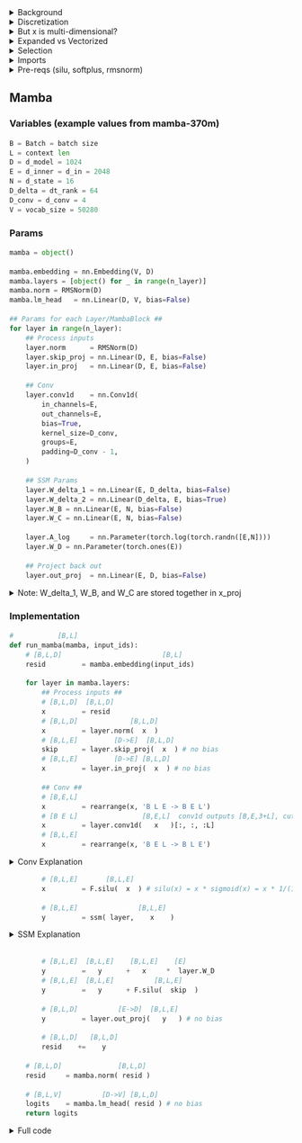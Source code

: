 
<details>
  <summary>Background</summary>

The inspiration for mamba (and state space models in general) is mapping a 1D function $x(t) \in \mathbb{R}$ to a 1D function $y(t) \in \mathbb{R}$ via a N-dimensional latent space $h \in \mathbb{R}^N$.

Specifically, we have the following:

$$\stackrel{[N]}{\dot{h}(t)} = \stackrel{[N,N]}{A}\stackrel{[N]}{h(t)} + \stackrel{[N,1]}{B}\stackrel{[1]}{x(t)}$$
$$\stackrel{[1]}{y(t)} = \stackrel{[1,N]}{C}\stackrel{[N]}{h(t)}$$

(the $[_,_]$ stuff above the variables is just specifying the dimensions)

This is a diffeq, where $\dot{h}(t)$ is the derivitave of $\dot{h}(t)$ with respect to time.

If we have an initial $h_0$, we can approximate our diffeq this way:

$$\stackrel{[N]}{h_t} = \stackrel{[1]}{\Delta}\stackrel{[N,N]}{A}\stackrel{[N]}{h_{i-1}} + \stackrel{[1]}{\Delta}\stackrel{[N,1]}{B}\stackrel{[1]}{x_t}$$
$$\stackrel{[1]}{y_t} = \stackrel{[1,N]}{C}\stackrel{[N]}{h_t}$$

Where $\Delta$ is a small timestep, like $0.001$.

This approximation is like, if a character has a velocity $v$ and a position $p_0$, to find the position after $\Delta$ time we do $p_1 = \Delta v + p_0$, then we do $p_2 = \Delta v + p_1$, etc. In general:

$$p_t = \Delta v + p_{t-1}$$

We are doing the same sort of thing for $h(t)$.

</details>

<details>
  <summary>Discretization</summary>

Above, we have:

$$\stackrel{[N]}{h_t} = \stackrel{[1]}{\Delta}\stackrel{[N,N]}{A}\stackrel{[N]}{h_{i-1}} + \stackrel{[1]}{\Delta}\stackrel{[N,1]}{B}\stackrel{[1]}{x_t}$$
$$\stackrel{[1]}{y_t} = \stackrel{[1,N]}{C}\stackrel{[N]}{h_t}$$

We can write this as

$$\bar{A} = \Delta A$$

$$\bar{B} = \Delta B$$

So we get

$$\stackrel{[N]}{h_t} = \stackrel{[N,N]}{\bar{A}}\stackrel{[N]}{h_{i-1}} + \stackrel{[N,1]}{\bar{B}}\stackrel{[1]}{x_t}$$
$$\stackrel{[1]}{y_t} = \stackrel{[1,N]}{C}\stackrel{[N]}{h_t}$$

This process of turning $A$ and $B$ into $\bar{A}$ and $\bar{B}$ is called **Discretization**.

It turns out there are lots of ways to do this! Here are some options for **discretization rules**:

#### Zero-Order Hold (ZOH)

$$\bar{A} = \exp(\Delta A)$$

$$\bar{B} = (\Delta A)^{-1} (\exp(\Delta A)-I) \Delta B$$

#### Generalized Bilinear Transform (GBT)

$$\bar{A} = (I-\alpha \Delta A)^{-1}(I+(1-\alpha)\Delta A)$$

$$\bar{B} = \Delta (I-\alpha \Delta A)^{-1} B$$

If $\alpha=0$, this is called the **Euler Method** or the **Forward Euler Method**:

$$\bar{A} = I+\Delta A$$

$$\bar{B} = \Delta B$$

If $\alpha=\frac{1}{2}$ this is known as the **Bilinear Method**

$$\bar{A} = (I-\frac{1}{2}\Delta A)^{-1}(I+\frac{1}{2}\Delta A)$$

$$\bar{B} = \Delta (I-\frac{1}{2} \Delta A)^{-1} B$$

If $\alpha=1$ this is known as the **Backward Euler Method**

$$\bar{A} = (I-\Delta A)^{-1}$$

$$\bar{B} = \Delta (I-\Delta A)^{-1} B$$

## Discretization rule used in Mamba

Mamba uses a discretization rule that's a mix of Zero-Order Hold and Euler Method:

$$\bar{A} = \exp(\Delta A)$$

(element-wise exp, *not* a matrix exponential)

$$\bar{B} = \Delta B$$

</details>

<details>
  <summary>But x is multi-dimensional?</summary>

To summarize, in mamba we have

$$\bar{A} = exp(\Delta A)$$

$$\bar{B} = \Delta B$$

And then we get our output $y_t$ via:

$$\stackrel{[N]}{h_t} = \stackrel{[N,N]}{\bar{A}}\stackrel{[N]}{h_{i-1}} + \stackrel{[N,1]}{\bar{B}}\stackrel{[1]}{x_t}$$

$$\stackrel{[1]}{y_t} = \stackrel{[1,N]}{C}\stackrel{[N]}{h_t}$$

To handle language, each term $x_i$ corresponds to a token in our context. For example, if our inner dim is 5 and our context is "eat apple bees", we will get

``` python
[0.86,  -0.27, 1.65, 0.05,  2.34] "eat"
[-1.84, -1.79, 1.10, 2.38,  1.76] "apple"
[1.05,  -1.78, 0.16, -0.30, 1.91] "bees"
```

However, these are multi-dimensional, wheras our $x_t$ from above is one-dimensional.

To address this, mamba has a seperate state space model occuring for each component. For example, we will start with the first component:

```
x=[0.86, -1.84, 1.05]
```

Given these we can use

$$\stackrel{[N]}{h_t} = \stackrel{[N,N]}{\bar{A}}\stackrel{[N]}{h_{i-1}} + \stackrel{[N,1]}{\bar{B}}\stackrel{[1]}{x_t}$$

To find the N-dimensional $h_1, h_2, h_3$. (note, by convention we always start with $h_0=$ the zero vector). Say they are (let N=3):

```python
h_1=[1.0, -0.45, 2.0]
h_2=[4.3, -2.3,  4.4]
h_3=[0.2, -4.1, -0.2]
```

Now we can use 

$$\stackrel{[1]}{y_t} = \stackrel{[1,N]}{C}\stackrel{[N]}{h_t}$$

To find $y_1, y_2, y_3$.

Once we are done, we do this again for the next component:

```
x=[-0.27, -1.79, -1.78]
```

Given these we can use

$$\stackrel{[N]}{h_t} = \stackrel{[N,N]}{\bar{A}}\stackrel{[N]}{h_{i-1}} + \stackrel{[N,1]}{\bar{B}}\stackrel{[1]}{x_t}$$

To find the N-dimensional $h_1, h_2, h_3$,

etc.

This might seem strange, and it is. However, it's not entirely unreasonable because due to selection (see the Selection section below) $\Delta, A, B, C$ are a function of the entire vector, not just the current component being used.
  
</details>

<details>
  <summary>Expanded vs Vectorized</summary>

Below, I wrote out the inner loop of Mamba in two ways. Both are equivalent, they are just different ways of looking at it.

"Expanded" does a seperate state space model for each component of the $E$-sized vectors. This is what's actually happening, so I think it's useful to see it like this first.

"Vectorized" computes all $E$ state space models at the same time. Numerically it's the same as "Expanded", but might be useful for reference (plus it's much faster)

</details>

<details>
  <summary>Selection</summary>

Above, we have 

$$\bar{A} = exp(\Delta A)$$

$$\bar{B} = \Delta B$$

And then we get our output $y_t$ via:

$$\stackrel{[N]}{h_t} = \stackrel{[N,N]}{\bar{A}}\stackrel{[N]}{h_{i-1}} + \stackrel{[N,1]}{\bar{B}}\stackrel{[1]}{x_t}$$

$$\stackrel{[1]}{y_t} = \stackrel{[1,N]}{C}\stackrel{[N]}{h_t}$$

Really, we do this seperately for each component $e$, so I'll write this

$$\stackrel{[N]}{h_{t,e}} = \stackrel{[N,N]}{\bar{A}}\stackrel{[N]}{h_{i-1,e}} + \stackrel{[N,1]}{\bar{B}}\stackrel{[1]}{x_{t,e}}$$

$$\stackrel{[1]}{y_{t,e}} = \stackrel{[1,N]}{C}\stackrel{[N]}{h_{t,e}}$$

The way this is specified, $\Delta, A, B$, and $C$ are fixed. The idea behind Selection is to let these vary over time, by making them dependent on $x_t$. Specifically, let:

$$\stackrel{[1]}{\Delta_{t,e}} = \text{softplus}(\stackrel{[E]}{x_{t}} \cdot \stackrel{[E]}{W_{\Delta}[:,e]} + \stackrel{[1]}{B_{\Delta}[e]})$$

$$\stackrel{[N]}{\bar{A_{t,e}}} = \exp(\stackrel{[1]}{\Delta_{t,e}} \stackrel{[N]}{A[e]})$$

$$\stackrel{[N]}{B_{t}} = \stackrel{[N,E]}{W_B}\stackrel{[E]}{x_t}$$

$$\stackrel{[N]}{\bar{B_{t,e}}} = \stackrel{[1]}{\Delta_{t,e}}\stackrel{[N]}{B_{t}}$$

$$\stackrel{[N]}{C_t} = \stackrel{[N,E]}{W_C}\stackrel{[E]}{x_t}$$

Where $\stackrel{[E,E]}{W_{\Delta}}, \stackrel{[E]}{B_{\Delta}}, \stackrel{[E,N]}{A}, \stackrel{[N,E]}{W_B}, \stackrel{[N,E]}{W_C}$ are learned parameters, and $\text{softplus}(x) = \log(1+e^{x})$

This gives us

$$\stackrel{[N]}{h_{t,e}} = \stackrel{[N]}{\bar{A_{t,e}}}\stackrel{[N]}{h_{t-1,e}} + \stackrel{[N,1]}{\bar{B_{t,e}}}\stackrel{[1]}{x_{t,e}}$$

$$\stackrel{[1]}{y_{t,e}} = \stackrel{[1,N]}{C_t}\stackrel{[N]}{h_{t,e}}$$

You may have noticed that $\bar{A}$ is now a vector $([N])$ instead of a matrix ($[N,N]$). I'm not sure why they do it that way, but that's what they do. This means that $$\stackrel{[N]}{\bar{A_{t,e}}}\stackrel{[N]}{h_{t-1,e}}$$ is just an element-wise product (hadamard product)

Anyway, expanded out, this gives us

$$\stackrel{[N]}{h_{t,e}} = \exp(\stackrel{[1]}{\Delta_{t,e}} \stackrel{[N]}{A[e]})\stackrel{[N]}{h_{t-1,e}} + (\stackrel{[1]}{\Delta_{t,e}}\stackrel{[N,E]}{W_B}\stackrel{[E]}{x_t})\stackrel{[1]}{x_{t,e}}$$

$$\stackrel{[1]}{y_{t,e}} = \stackrel{[1,N]}{C_t}\stackrel{[N]}{h_{t,e}}$$
  
</details>


<details>
  <summary>Imports</summary>

```python
import torch
import torch.nn as nn
import torch.nn.functional as F
from einops import rearrange, repeat, einsum
```

</details>

<details>
  <summary>Pre-reqs (silu, softplus, rmsnorm)</summary>

### Silu
$$\text{silu}(x) = x*\text{sigmoid}(x)$$

![silu](https://github.com/Phylliida/mamba_interp/blob/main/graphs/silu.png?raw=true)

### Sigmoid

$$\text{sigmoid}(x) = \frac{1}{1+e^{-x}}$$

![sigmoid](https://github.com/Phylliida/mamba_interp/blob/main/graphs/sigmoid.png?raw=true)

### Softplus

$$\text{softplus}(x) = \log(1+e^{x})$$

![softplus](https://github.com/Phylliida/mamba_interp/blob/main/graphs/softplus.png?raw=true)

Note: as softplus is basically linear for large x, after `x>20` implementations usually just turn it into $\text{softplus}(x) = x$

### RMSNorm

```python
class RMSNorm(nn.Module):
    def __init__(self,
                 d: int,
                 eps: float = 1e-5):
        super().__init__()
        self.eps = eps
        self.weight = nn.Parameter(torch.ones(d))

    def forward(self, x):
        output = x * torch.rsqrt(x.pow(2).mean(-1, keepdim=True) + self.eps) * self.weight
        return output
```

</details>

## Mamba

### Variables (example values from mamba-370m)
```python
B = Batch = batch size
L = context len
D = d_model = 1024
E = d_inner = d_in = 2048
N = d_state = 16
D_delta = dt_rank = 64
D_conv = d_conv = 4
V = vocab_size = 50280
```

### Params
```python
mamba = object()

mamba.embedding = nn.Embedding(V, D)
mamba.layers = [object() for _ in range(n_layer)]
mamba.norm = RMSNorm(D)
mamba.lm_head   = nn.Linear(D, V, bias=False)

## Params for each Layer/MambaBlock ##
for layer in range(n_layer):
    ## Process inputs
    layer.norm      = RMSNorm(D)
    layer.skip_proj = nn.Linear(D, E, bias=False)
    layer.in_proj   = nn.Linear(D, E, bias=False)
    
    ## Conv
    layer.conv1d    = nn.Conv1d(
        in_channels=E,
        out_channels=E,
        bias=True,
        kernel_size=D_conv,
        groups=E,
        padding=D_conv - 1,
    )
    
    ## SSM Params
    layer.W_delta_1 = nn.Linear(E, D_delta, bias=False)
    layer.W_delta_2 = nn.Linear(D_delta, E, bias=True)
    layer.W_B = nn.Linear(E, N, bias=False)
    layer.W_C = nn.Linear(E, N, bias=False)
    
    layer.A_log     = nn.Parameter(torch.log(torch.randn([E,N])))
    layer.W_D = nn.Parameter(torch.ones(E))
    
    ## Project back out
    layer.out_proj  = nn.Linear(E, D, bias=False)
```


<details>
<summary> Note: W_delta_1, W_B, and W_C are stored together in x_proj </summary>

Here's how you extract them:
```python
# maps [B,L,E] -> [B,L,D_delta+2*N], then we split into [B,L,D_delta], [B,L,N], [B,L,N]
W = layer.x_proj.weight.T
# pull them out
W_delta_1 = W[:,:D_delta]
W_B = W[:,D_delta:D_delta+N]
W_C = W[:,D_delta+N:]
```
</details>


### Implementation

```python
#           [B,L]
def run_mamba(mamba, input_ids):
    # [B,L,D]                         [B,L]
    resid         = mamba.embedding(input_ids)
    
    for layer in mamba.layers:
        ## Process inputs ##
        # [B,L,D]  [B,L,D]
        x         = resid
        # [B,L,D]             [B,L,D]
        x         = layer.norm(  x  )
        # [B,L,E]         [D->E]  [B,L,D]
        skip      = layer.skip_proj(  x  ) # no bias
        # [B,L,E]         [D->E] [B,L,D]
        x         = layer.in_proj(  x  ) # no bias
        
        ## Conv ##
        # [B,E,L]
        x         = rearrange(x, 'B L E -> B E L')
        # [B E L]                [B,E,L]  conv1d outputs [B,E,3+L], cut off last 3
        x         = layer.conv1d(   x   )[:, :, :L]
        # [B,L,E]
        x         = rearrange(x, 'B E L -> B L E')
```
<details>
  <summary>Conv Explanation</summary>

<details>
  <summary>General 1D Conv Explanation</summary>

The basic unit of a Conv1D is applying a kernel to a sequence.

For example, say my kernel is `[-1,2,3]` and my sequence is `[4,5,6,7,8,9]`.

Then to apply that kernel, I move it across my sequence like this:
```python
[*4,5,6*, 7,8,9]
-1*4 + 2*5 + 3*6 = 24

[4, *5,6,7*, 8,9]
-1*5 + 6*2 + 3*7 = 28

[4,5, *6,7,8*, 9]
-1*6 + 2*7 + 3*8 = 32

[4,5,6, *7,8,9*]
-1*7 + 2*8 + 3*9 = 36
```

So our resulting vector would be `[24, 28, 32, 36]`

It's annoying that our output is smaller than our input, so we can pad our input first:

`[0,0,4,5,6,7,8,9,0,0]`

Now we get
```python
[*0,0,4* ,5,6,7,8,9,0,0]
-1*0 + 2*0 + 3*4 = 12

[0, *0,4,5*, 6,7,8,9,0,0]
-1*0 + 2*4 + 3*5 = 23

[0,0, *4,5,6*, 7,8,9,0,0]
-1*4 + 2*5 + 3*6 = 24

[0,0,4, *5,6,7*, 8,9,0,0]
-1*5 + 6*2 + 3*7 = 28

[0,0,4,5, *6,7,8*, 9,0,0]
-1*6 + 2*7 + 3*8 = 32

[0,0,4,5,6, *7,8,9*, 0,0]
-1*7 + 2*8 + 3*9 = 36

[0,0,4,5,6,7, *8,9,0*, 0]
-1*8 + 2*9 + 3*0 = 10

[0,0,4,5,6,7,8, *9,0,0*]
-1*9 + 2*0 + 3*0 = -9
```

So our result is `[12, 23, 24, 28, 32, 36, 10, -9]`

Now this is longer than we need, so we'll cut off the last two, giving us

`[12, 23, 24, 28, 32, 36]`

</details>

<details>
  <summary>Worked Conv Example</summary>

Mamba conv is defined as
```python
layer.conv1d = nn.Conv1d(
        in_channels=E,
        out_channels=E,
        bias=True,
        kernel_size=D_conv,
        groups=E,
        padding=D_conv - 1,
    )
```
In this example, I will set:
```python
E = d_inner = 5 (for large models this is 2048-5012)
D_conv = kernel_size = 4 (for large models this is 4)
L = context size = 3
```
In practice, `D_conv=4` and `E` is around `2048-5012`.

Our input to to mamba's conv1d is of size [B, E, L]. I'll do a single batch.

Because `groups = E = 5`, we have `5` filters:

```python
[ 0.4,  0.7, -2.1,  1.1] filter 0 with bias [0.2]
[ 0.1, -0.7, -0.3,  0.0] filter 1 with bias [-4.3]
[-0.7,  0.9,  1.0,  0.9] filter 2 with bias [-0.3]
[-0.5, -0.8, -0.1,  1.5] filter 3 with bias [0.1]
[-0.9, -0.1,  0.2,  0.1] filter 4 with bias [0.2]
```

Let our context be:
```python
"eat" "apple" "bees"
```

Represented as embedding vectors
```python
[0.86,  -0.27, 1.65, 0.05,  2.34] "eat"
[-1.84, -1.79, 1.10, 2.38,  1.76] "apple"
[1.05,  -1.78, 0.16, -0.30, 1.91] "bees"
```

First we pad

```python
[0.00,  0.00,  0.00, 0.00,  0.00]
[0.00,  0.00,  0.00, 0.00,  0.00]
[0.00,  0.00,  0.00, 0.00,  0.00]
[0.86,  -0.27, 1.65, 0.05,  2.34] "eat"
[-1.84, -1.79, 1.10, 2.38,  1.76] "apple"
[1.05,  -1.78, 0.16, -0.30, 1.91] "bees"
[0.00,  0.00,  0.00, 0.00,  0.00]
[0.00,  0.00,  0.00, 0.00,  0.00]
[0.00,  0.00,  0.00, 0.00,  0.00]
```

Now to apply our first filter, we grab the first component of every vector

```python
[* 0.00*,  0.00,  0.00, 0.00,  0.00]
[* 0.00*,  0.00,  0.00, 0.00,  0.00]
[* 0.00*,  0.00,  0.00, 0.00,  0.00]
[* 0.86*,  -0.27, 1.65, 0.05,  2.34] "eat"
[*-1.84*,  -1.79, 1.10, 2.38,  1.76] "apple"
[* 1.05*,  -1.78, 0.16, -0.30, 1.91] "bees"
[* 0.00*,  0.00,  0.00, 0.00,  0.00]
[* 0.00*,  0.00,  0.00, 0.00,  0.00]
[* 0.00*,  0.00,  0.00, 0.00,  0.00]
```

Giving us

```python
[0,0,0,0.86,-1.84,1.05,0,0,0]
```

Now we apply `filter 0 [ 0.4,  0.7, -2.1,  1.1]` with bias `[0.2]`
```python
[*0,0,0,0.86*,-1.84,1.05,0,0,0]
0.4*0     + 0.7*0     + -2.1*0     + 1.1*0.86  = 0.946  +  0.2 = 1.146

[0,*0,0,0.86,-1.84*,1.05,0,0,0]
0.4*0     + 0.7*0     + -2.1*0.86  + 1.1*-1.84 = -3.83  +  0.2 = -3.63

[0,0,*0,0.86,-1.84,1.05*,0,0,0]
0.4*0     + 0.7*0.86  + -2.1*-1.84 + 1.1*1.05  = 5.621  +  0.2 = 5.821

[0,0,0,*0.86,-1.84,1.05,0*,0,0]
0.4*0.86  + 0.7*-1.84 + -2.1*1.05  + 1.1*0     = -3.149 +  0.2 = -2.949

[0,0,0,0.86,*-1.84,1.05,0,0*,0]
0.4*-1.84 + 0.7*1.05  + -2.1*0     + 1.1*0     = -0.001 +  0.2 = 0.199

[0,0,0,0.86,-1.84,*1.05,0,0,0*]
0.4*1.05  + 0.7*0     + -2.1*0     + 1.1*0     = 0.42   +  0.2 = 0.62
```

So our output of `filter 0` is

```python
[1.146, -3.63, 5.821, -2.949, 0.199, 0.62]
```

Now we cut off the last two (to give us same size output as L), giving us

```python
[1.146, -3.63, 5.821, -2.949]
```

For `filter 1`, we grab the second component
```python
[0.00,  * 0.00*,  0.00, 0.00,  0.00]
[0.00,  * 0.00*,  0.00, 0.00,  0.00]
[0.00,  * 0.00*,  0.00, 0.00,  0.00]
[0.86,  *-0.27*, 1.65, 0.05,  2.34] "eat"
[-1.84, *-1.79*, 1.10, 2.38,  1.76] "apple"
[1.05,  *-1.78*, 0.16, -0.30, 1.91] "bees"
[0.00,  * 0.00*,  0.00, 0.00,  0.00]
[0.00,  * 0.00*,  0.00, 0.00,  0.00]
[0.00,  * 0.00*,  0.00, 0.00,  0.00]
```

Giving us

```python
[0,0,0,-0.27,-1.79,-1.78,0,0,0]
```

Now we apply `filter 1 [ 0.1, -0.7, -0.3,  0.0]` with bias `[0.2]`

etc.

</details>

<details>
  <summary>Conv1D in Code</summary>
  
```python
def mamba_conv1d(x, conv):
    # x is [B, E, L]
    filters = conv.weight # filters is [E, 1, 4]
    bias = conv.bias # bias is [E]
    with torch.no_grad():
        # first we pad x to [B, E, 3+L+3]
        B, E, L = x.size()
        x = torch.nn.functional.pad(x, (3,3), mode='constant', value=0)
        res = torch.zeros([B, E, 3+L])
        for b in range(B):
            # one filter for each component of the E-sized vectors
            for filter_i in range(E):
                # filter is 4 values, go across words
                filter = filters[filter_i, 0]\
                # scan across all the places
                for starting_pos in range(3+L):
                    output = 0.0
                    for i, f in enumerate(filter):
                        output += x[b, filter_i, starting_pos+i]*f
                    res[b, filter_i, starting_pos] = output+bias[filter_i]
        return res
```
</details>
</details>

```python
        # [B,L,E]       [B,L,E]
        x         = F.silu(  x  ) # silu(x) = x * sigmoid(x) = x * 1/(1+exp(-x))
        
        # [B,L,E]               [B,L,E]
        y         = ssm( layer,    x    )
```

<details>
<summary>SSM Explanation</summary>

<details>
<summary>Expanded SSM</summary>

```python
def ssm(layer, x):

    # W_delta is factored into two matrices W_delta_1 and W_delta_2, combine them back
    # [E,E] =          [E,D_delta]         [D_delta, E]
    W_delta = layer.W_delta_1.weight.T @ layer.W_delta_2.weight.T
        
    ys = []
    # every pair (b,e) has a 1-D ssm
    for b in range(Batch):
        ys_b = []
        for e in range(E):
            ys_e_b = []
            
            # latent state, init to zeros
            h = torch.zeros(N)
            for l in range(L):
                #### First, discretization: A and B -> Abar and Bbar ####
                ## Compute Delta ##
                # [1]                 ([E]  dot  [E])                  [1]
                delta =  F.softplus(x[b,l].dot(W_delta[:,e]) + layer.W_delta_2.bias[e])
                
                ## Discretize A ##
                # [N]                ( [1]  *    [N]    ) 
                A_bar     = torch.exp(delta * layer.A[e])
                
                ## Discretize B ##
                # [N]         [E->N]    [E]
                B         = layer.W_B(x[b,l]) # no bias
                # [N]        [1]   [N]
                B_bar     = delta * B
                
                #### Update latent vector h ####
                ## input float for the ssm at time l
                # [1]         [1]
                x_l       = x[b,l,e]
                
                ## move ahead by one step
                # [N]        [N]   [N]   [N]    [1]
                h         = A_bar * h + B_bar * x_l
                
                #### Compute output float y ####
                ## (C matrix needed for computing y)
                # [N]         [E->N]    [E]
                C_l       = layer.W_C(x[b,l]) # no bias
                
                ## Output a float y at time l
                # [1]      [N]    [N]
                y_l       = h.dot(C_l)
                
                ys_e_b.append(y_l)
            ys_b.append(ys_e_b)
        ys.append(ys_b)

    ## Code expects this transposed a bit
    # [B,E,L]
    ys         = torch.tensor(ys)
    # [B,L,E]              [B,E,L]
    ys         = rearrange(  ys   , "B E L -> B L E")
    
    return ys
```
</details>


<details>
<summary>Vectorized</summary>

```python
def ssm(layer, x):
    ys = []
    for b in range(Batch):
        ys_b = []
        
        # latent state, init to zeros
        h = torch.zeros([E,N])
        for l in range(L):
            #### First, discretization: A and B -> A_bar and B_bar ####
            ## Compute Delta ##
            # [E]                   [E]  x  [E,E]  +         [E]
            delta    = F.softplus(layer.W_delta_2(layer.W_delta_1(x[b,l])))
            
            ## Discretize A -> A_bar ##
            # (note [E,N]*[E,1] will first repeat the [E,1] N times so its like [E,N])
            # [E,N]             (     [E,1]      *  [E,N] ) 
            A_bar    = torch.exp(delta.view(E,1) * layer.A)
            
            ## Discretize B -> B_bar ##
            # [N]        [E->N]   [E]
            B        = layer.W_B(x[b,l]) # no bias
            # [E,N]        [E,1]       x    [1,N]
            B_bar    = delta.view(E,1) @ B.view(1,N)
            
            #### Update latent vector h ####
            ## input floats for the ssm at time l
            # [E]       [E]
            x_l      = x[b,l]
            
            ## Move ahead by one step
            # (note, [E,N]*[E,1] will first repeat the [E,1] N times so its like [E,N])
            # [E,N]    [E,N]  [E,N]   [E,N]      [E,1]
            h        = A_bar *  h   + B_bar  *  x_l.view(E,1)
            
            #### Compute output float y ####
            ## (C matrix needed for computing y)
            # [N]        [E->N]   [E]
            C        = layer.W_C(x[b,l]) # no bias
            
            ## Output floats y at time l
            # [E,1]      [E,N]  x   [N,1]
            y_l      =     h    @ C.view(N,1)
            
            ys_b.append([y.float() for y in y_l.flatten()])
        ys.append(ys_b)
    return torch.tensor(ys)
```

</details>



</details>


```python
        
        # [B,L,E]  [B,L,E]    [B,L,E]    [E]
        y         =   y      +   x     *  layer.W_D
        # [B,L,E]  [B,L,E]          [B,L,E]
        y         =   y      + F.silu(  skip  )
        
        # [B,L,D]          [E->D]  [B,L,E]
        y         = layer.out_proj(   y   ) # no bias
        
        # [B,L,D]   [B,L,D]
        resid    +=    y
    
    # [B,L,D]              [B,L,D]
    resid     = mamba.norm( resid )
    
    # [B,L,V]          [D->V] [B,L,D]
    logits    = mamba.lm_head( resid ) # no bias
    return logits
```

<details>
  <summary>Full code</summary>
  
  
<details>
  <summary>Setup</summary>
  
```python
from __future__ import annotations
import torch
import torch.nn as nn
import torch.nn.functional as F
from einops import rearrange, repeat, einsum

class RMSNorm(nn.Module):
    def __init__(self,
                 d: int,
                 eps: float = 1e-5):
        super().__init__()
        self.eps = eps
        self.weight = nn.Parameter(torch.ones(d))

    def forward(self, x):
        output = x * torch.rsqrt(x.pow(2).mean(-1, keepdim=True) + self.eps) * self.weight
        return output


#### Params ####

class Mamba(nn.Module):
    def __init__(self, args):
        super().__init__()
        self.args = args
        D = args.d_model
        E = args.d_inner
        N = args.d_state
        D_delta = args.dt_rank
        D_conv = args.d_conv
        V = args.vocab_size
        
        self.embedding = nn.Embedding(V, D)
        self.layers = nn.ModuleList([MambaLayer(args=args) for _ in range(args.n_layer)])
        self.norm = RMSNorm(D)
        self.lm_head  = nn.Linear(D, V, bias=False)

class MambaLayer(nn.Module):
    def __init__(self, args):
        super().__init__()
        self.args = args
        
        ## Variables
        D = args.d_model
        E = args.d_inner
        N = args.d_state
        D_delta = args.dt_rank
        D_conv = args.d_conv
        V = args.vocab_size
        
        ## Process inputs
        self.norm      = RMSNorm(D)
        self.skip_proj = nn.Linear(D, E, bias=False)
        self.in_proj   = nn.Linear(D, E, bias=False)
        
        ## Conv
        self.conv1d    = nn.Conv1d(
            in_channels=E,
            out_channels=E,
            bias=True,
            kernel_size=D_conv,
            groups=E,
            padding=D_conv - 1,
        )
        
        ## SSM Params
        self.W_delta_1 = nn.Linear(E, D_delta, bias=False)
        self.W_delta_2 = nn.Linear(D_delta, E, bias=True)
        self.W_B = nn.Linear(E, N, bias=False)
        self.W_C = nn.Linear(E, N, bias=False)
        
        self.A_log     = nn.Parameter(torch.log(torch.randn([E,N])))
        self.W_D = nn.Parameter(torch.ones(E))
        
        ## Project back out
        self.out_proj  = nn.Linear(E, D, bias=False)
```
</details>

<details>
<summary>Expanded</summary>

```python
def run_mamba(mamba, input_ids):

    args = mamba.args
    D = args.d_model
    E = args.d_inner
    N = args.d_state
    D_delta = args.dt_rank
    D_conv = args.d_conv
    V = args.vocab_size
    
    Batch,L = input_ids.size()

    # [B,L,D]                         [B,L]
    resid         = mamba.embedding(input_ids)
    
    for layer in mamba.layers:
        ###### Process inputs ######
        # [B,L,D]  [B,L,D]
        x         = resid
        # [B,L,D]             [B,L,D]
        x         = layer.norm(  x  )
        # [B,L,E]         [D->E]  [B,L,D]
        skip      = layer.skip_proj(  x  ) # no bias
        # [B,L,E]         [D->E] [B,L,D]
        x         = layer.in_proj(  x  ) # no bias
        
        ###### Conv ######
        # [B,E,L]
        x         = rearrange(x, 'B L E -> B E L')
        # [B E L]                [B,E,L]  conv1d outputs [B,E,3+L], cut off last 3
        x         = layer.conv1d(   x   )[:, :, :L]
        # [B,L,E]
        x         = rearrange(x, 'B E L -> B L E')

        ###### Nonlinearity  ######
        # [B,L,E]          [B,L,E]
        x         = F.silu(  x   )

        ###### SSM ######
        
        layer.A = -torch.exp(layer.A_log)
        
        # W_delta is factored into two matrices W_delta_1 and W_delta_2, combine them back
        # [E,E] =          [E,D_delta]         [D_delta, E]
        W_delta = layer.W_delta_1.weight.T @ layer.W_delta_2.weight.T
        
        ys = []
        # every pair (b,e) has a 1-D ssm
        for b in range(Batch):
            ys_b = []
            for e in range(E):
                ys_e_b = []
                
                # latent state, init to zeros
                h = torch.zeros(N)
                for l in range(L):
                    #### First, discretization: A and B -> Abar and Bbar ####
                    ## Compute Delta ##
                    # [1]                 ([E]  dot  [E])                  [1]
                    delta =  F.softplus(x[b,l].dot(W_delta[:,e]) + layer.W_delta_2.bias[e])
                    
                    ## Discretize A ##
                    # [N]                ( [1]  *    [N]    ) 
                    A_bar     = torch.exp(delta * layer.A[e])
                    
                    ## Discretize B ##
                    # [N]         [E->N]    [E]
                    B         = layer.W_B(x[b,l]) # no bias
                    # [N]        [1]   [N]
                    B_bar     = delta * B
                    
                    #### Update latent vector h ####
                    ## input float for the ssm at time l
                    # [1]         [1]
                    x_l       = x[b,l,e]
                    
                    ## move ahead by one step
                    # [N]        [N]   [N]   [N]    [1]
                    h         = A_bar * h + B_bar * x_l
                    
                    #### Compute output float y ####
                    ## (C matrix needed for computing y)
                    # [N]         [E->N]    [E]
                    C_l       = layer.W_C(x[b,l]) # no bias
                    
                    ## Output a float y at time l
                    # [1]      [N]    [N]
                    y_l       = h.dot(C_l)
                    
                    ys_e_b.append(y_l)
                ys_b.append(ys_e_b)
            ys.append(ys_b)

        ## Code expects this transposed a bit
        # [B,E,L]
        y         = torch.tensor(ys)
        # [B,L,E]              [B,E,L]
        y         = rearrange(  y   , "B E L -> B L E")
        
        ###### Finish layer ######
        
        # [B,L,E]  [B,L,E]    [B,L,E]       [E]
        y         =   y      +   x     *  layer.W_D
        # [B,L,E]  [B,L,E]          [B,L,E]
        y         =   y      * F.silu(  skip  )
        
        # [B,L,D]          [E->D]  [B,L,E]
        y         = layer.out_proj(   y   ) # no bias
        
        # [B,L,D]   [B,L,D]
        resid    +=    y
    
    ###### Final processing ######
    # [B,L,D]              [B,L,D]
    resid     = mamba.norm( resid )
    
    # [B,L,V]          [D->V] [B,L,D]
    logits    = mamba.lm_head( resid ) # no bias
    return logits
```
  
</details>




<details>
<summary>Vectorized</summary>

```python
def run_mamba(mamba, input_ids):

    args = mamba.args
    D = args.d_model
    E = args.d_inner
    N = args.d_state
    D_delta = args.dt_rank
    D_conv = args.d_conv
    V = args.vocab_size
    
    Batch,L = input_ids.size()

    # [B,L,D]                         [B,L]
    resid         = mamba.embedding(input_ids)
    
    for layer in mamba.layers:
        ###### Process inputs ######
        # [B,L,D]  [B,L,D]
        x         = resid
        # [B,L,D]             [B,L,D]
        x         = layer.norm(  x  )
        # [B,L,E]         [D->E]  [B,L,D]
        skip      = layer.skip_proj(  x  ) # no bias
        # [B,L,E]         [D->E] [B,L,D]
        x         = layer.in_proj(  x  ) # no bias
        
        ###### Conv ######
        # [B,E,L]
        x         = rearrange(x, 'B L E -> B E L')
        # [B E L]                [B,E,L]  conv1d outputs [B,E,3+L], cut off last 3
        x         = layer.conv1d(   x   )[:, :, :L]
        # [B,L,E]
        x         = rearrange(x, 'B E L -> B L E')

        ###### Nonlinearity  ######
        # [B,L,E]          [B,L,E]
        x         = F.silu(  x   )
        
        ###### SSM ######
        
        # W_delta is factored into two matrices W_delta_1 and W_delta_2, combine them back
        # [E,E] =          [E,D_delta]         [D_delta, E]
        W_delta = layer.W_delta_1.weight.T @ layer.W_delta_2.weight.T
       
        layer.A = -torch.exp(layer.A_log)
       
        ys = []
        for b in range(Batch):
            ys_b = []
            
            # latent state, init to zeros
            h = torch.zeros([E,N])
            for l in range(L):
                #### First, discretization: A and B -> A_bar and B_bar ####
                ## Compute Delta ##
                # [E]                   [E]  x  [E,E]  +         [E]
                delta    = F.softplus(layer.W_delta_2(layer.W_delta_1(x[b,l])))
                
                ## Discretize A -> A_bar ##
                # (note [E,N]*[E,1] will first repeat the [E,1] N times so its like [E,N])
                # [E,N]             (     [E,1]      *  [E,N] ) 
                A_bar    = torch.exp(delta.view(E,1) * layer.A)
                
                ## Discretize B -> B_bar ##
                # [N]        [E->N]   [E]
                B        = layer.W_B(x[b,l]) # no bias
                # [E,N]        [E,1]       x    [1,N]
                B_bar    = delta.view(E,1) @ B.view(1,N)
                
                #### Update latent vector h ####
                ## input floats for the ssm at time l
                # [E]       [E]
                x_l      = x[b,l]
                
                ## Move ahead by one step
                # (note, [E,N]*[E,1] will first repeat the [E,1] N times so its like [E,N])
                # [E,N]    [E,N]  [E,N]   [E,N]      [E,1]
                h        = A_bar *  h   + B_bar  *  x_l.view(E,1)
                
                #### Compute output float y ####
                ## (C matrix needed for computing y)
                # [N]        [E->N]   [E]
                C        = layer.W_C(x[b,l]) # no bias
                
                ## Output floats y at time l
                # [E,1]      [E,N]  x   [N,1]
                y_l      =     h    @ C.view(N,1)
                
                ys_b.append([y.float() for y in y_l.flatten()])
            ys.append(ys_b)
        # [B,L,E]
        y = torch.tensor(ys)
        
        ###### Finish layer ######
        
        # [B,L,E]  [B,L,E]    [B,L,E]       [E]
        y         =   y      +   x     *  layer.W_D
        # [B,L,E]  [B,L,E]          [B,L,E]
        y         =   y      * F.silu(  skip  )
        
        # [B,L,D]          [E->D]  [B,L,E]
        y         = layer.out_proj(   y   ) # no bias
        
        # [B,L,D]   [B,L,D]
        resid    +=    y
    
    ###### Final processing ######
    # [B,L,D]              [B,L,D]
    resid     = mamba.norm( resid )
    
    # [B,L,V]          [D->V] [B,L,D]
    logits    = mamba.lm_head( resid ) # no bias
    return logits
```
  
</details>

<details>
<summary>Load model</summary>

```python
from dataclasses import dataclass
import json
import math

@dataclass
class ModelArgs:
    d_model: int
    n_layer: int
    vocab_size: int
    d_state: int = 16
    expand: int = 2
    dt_rank: Union[int, str] = 'auto'
    d_conv: int = 4 
    pad_vocab_size_multiple: int = 8
    conv_bias: bool = True
    bias: bool = False
    
    def __post_init__(self):
        self.d_inner = int(self.expand * self.d_model)
        
        if self.dt_rank == 'auto':
            self.dt_rank = math.ceil(self.d_model / 16)
            
        if self.vocab_size % self.pad_vocab_size_multiple != 0:
            self.vocab_size += (self.pad_vocab_size_multiple
                                - self.vocab_size % self.pad_vocab_size_multiple)

from transformers.utils import WEIGHTS_NAME, CONFIG_NAME
from transformers.utils.hub import cached_file

def load_mamba(pretrained_model_name):

    def load_config_hf(model_name):
        resolved_archive_file = cached_file(model_name, CONFIG_NAME,
                                            _raise_exceptions_for_missing_entries=False)
        return json.load(open(resolved_archive_file))

    def load_state_dict_hf(model_name, device=None, dtype=None):
        resolved_archive_file = cached_file(model_name, WEIGHTS_NAME,
                                            _raise_exceptions_for_missing_entries=False)
        return torch.load(resolved_archive_file, weights_only=True, map_location='cpu', mmap=True)
        
    config_data = load_config_hf(pretrained_model_name)
    args = ModelArgs(
        d_model=config_data['d_model'],
        n_layer=config_data['n_layer'],
        vocab_size=config_data['vocab_size']
    )
    D = args.d_model
    E = args.d_inner
    N = args.d_state
    D_delta = args.dt_rank
    D_conv = args.d_conv
    V = args.vocab_size
    
    model = Mamba(args)
    
    state_dict = load_state_dict_hf(pretrained_model_name)
    new_state_dict = {}
    for key, value in state_dict.items():
        key = key.replace("backbone.", "").replace("mixer.", "")
        # we split in_proj into two seperate things
        if 'in_proj' in key:
            new_state_dict[key] = value[:E]
            new_state_dict[key.replace("in_proj", "skip_proj")] = value[E:]
        # we renamed these
        elif 'dt_proj' in key:
            new_state_dict[key.replace("dt_proj", "W_delta_2")] = value
        elif 'norm_f' in key:
            new_state_dict[key.replace("norm_f", "norm")] = value
        # we split this into three seperate things
        elif 'x_proj' in key:
            W = value
            # pull them out
            new_state_dict[key.replace("x_proj", "W_delta_1")] = W[:D_delta]
            new_state_dict[key.replace("x_proj", "W_B")] = W[D_delta:D_delta+N]
            new_state_dict[key.replace("x_proj", "W_C")] = W[D_delta+N:]
        # we call this W_D
        elif '.D' in key:
            new_state_dict[key.replace(".D", ".W_D")] = value
        else:
            new_state_dict[key] = value
        
    for key, value in new_state_dict.items():
        print(key)
    model.load_state_dict(new_state_dict)
    return model
    
```


</details>


Sources:

- Softplus image from [pytorch docs](https://pytorch.org/docs/stable/generated/torch.nn.Softplus.html)
- Much of this code is modified from [mamba-minimal](https://github.com/johnma2006/mamba-minimal)
